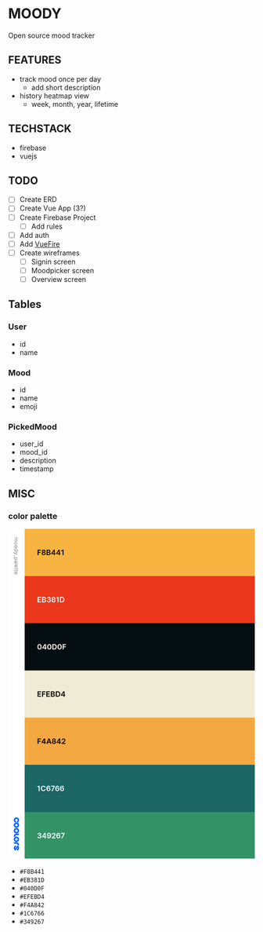 # MOODY

Open source mood tracker

## FEATURES

- track mood once per day
  - add short description
- history heatmap view
  - week, month, year, lifetime

## TECHSTACK

- firebase
- vuejs

## TODO

- [ ] Create ERD
- [ ] Create Vue App (3?)
- [ ] Create Firebase Project
  - [ ] Add rules
- [ ] Add auth
- [ ] Add [VueFire](https://github.com/vuejs/vuefire/tree/master/packages/vuexfire)
- [ ] Create wireframes
  - [ ] Signin screen
  - [ ] Moodpicker screen
  - [ ] Overview screen

## Tables

### User

- id
- name

### Mood

- id
- name
- emoji

### PickedMood

- user_id
- mood_id
- description
- timestamp

###

## MISC

### color palette

![color_palette](docs/colors.png)

- `#F8B441`
- `#EB381D`
- `#040D0F`
- `#EFEBD4`
- `#F4A842`
- `#1C6766`
- `#349267`
